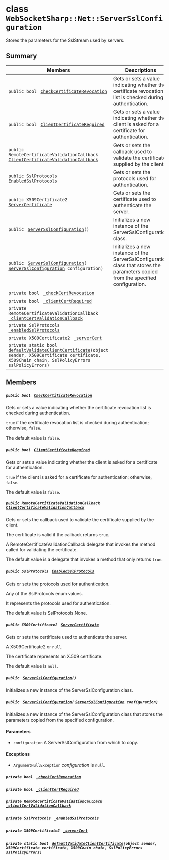 # class `WebSocketSharp::Net::ServerSslConfiguration` 

Stores the parameters for the SslStream used by servers.

## Summary

 Members                                | Descriptions                                
----------------------------------------|---------------------------------------------
`public bool ` [`CheckCertificateRevocation`](#class_web_socket_sharp_1_1_net_1_1_server_ssl_configuration_1a822614b06d5a57c453296ea927014078) | Gets or sets a value indicating whether the certificate revocation list is checked during authentication.
`public bool ` [`ClientCertificateRequired`](#class_web_socket_sharp_1_1_net_1_1_server_ssl_configuration_1abe27a80b0a46997da031d3a4afc75725) | Gets or sets a value indicating whether the client is asked for a certificate for authentication.
`public RemoteCertificateValidationCallback ` [`ClientCertificateValidationCallback`](#class_web_socket_sharp_1_1_net_1_1_server_ssl_configuration_1adb6dadafe4b6dc47bc70a672fadd07cb) | Gets or sets the callback used to validate the certificate supplied by the client.
`public SslProtocols ` [`EnabledSslProtocols`](#class_web_socket_sharp_1_1_net_1_1_server_ssl_configuration_1a733bdf2e8032d228e86f45e92e3e2964) | Gets or sets the protocols used for authentication.
`public X509Certificate2 ` [`ServerCertificate`](#class_web_socket_sharp_1_1_net_1_1_server_ssl_configuration_1a96e44534cbc84876b4ae3b0ea6435095) | Gets or sets the certificate used to authenticate the server.
`public ` [`ServerSslConfiguration`](#class_web_socket_sharp_1_1_net_1_1_server_ssl_configuration_1a009316a79d3bfe5cd7bd4a53e9fbf62f)`()` | Initializes a new instance of the ServerSslConfiguration class.
`public ` [`ServerSslConfiguration`](#class_web_socket_sharp_1_1_net_1_1_server_ssl_configuration_1aac4c462e5b6ef44cda51e7b8800c8c36)`(` [`ServerSslConfiguration`](#class_web_socket_sharp_1_1_net_1_1_server_ssl_configuration)` configuration)` | Initializes a new instance of the ServerSslConfiguration class that stores the parameters copied from the specified configuration.
`private bool ` [`_checkCertRevocation`](#class_web_socket_sharp_1_1_net_1_1_server_ssl_configuration_1a62b9540bea0de155bc686405dc335ab9) | 
`private bool ` [`_clientCertRequired`](#class_web_socket_sharp_1_1_net_1_1_server_ssl_configuration_1ac1c1ef544161354a6e05b603130847c3) | 
`private RemoteCertificateValidationCallback ` [`_clientCertValidationCallback`](#class_web_socket_sharp_1_1_net_1_1_server_ssl_configuration_1abbbf3e5b8521b7c8c732f3431f8c5364) | 
`private SslProtocols ` [`_enabledSslProtocols`](#class_web_socket_sharp_1_1_net_1_1_server_ssl_configuration_1ab8e239926aabbf74357cf27c253cdf32) | 
`private X509Certificate2 ` [`_serverCert`](#class_web_socket_sharp_1_1_net_1_1_server_ssl_configuration_1ab208bb0068bd97b9dcdcdaeb15760d59) | 
`private static bool ` [`defaultValidateClientCertificate`](#class_web_socket_sharp_1_1_net_1_1_server_ssl_configuration_1ad02155b153d485550130f6490de4955d)`(object sender, X509Certificate certificate, X509Chain chain, SslPolicyErrors sslPolicyErrors)` | 

## Members

##### `public bool ` [`CheckCertificateRevocation`](#class_web_socket_sharp_1_1_net_1_1_server_ssl_configuration_1a822614b06d5a57c453296ea927014078) 

Gets or sets a value indicating whether the certificate revocation list is checked during authentication.

`true` if the certificate revocation list is checked during authentication; otherwise, `false`. 

The default value is `false`.

##### `public bool ` [`ClientCertificateRequired`](#class_web_socket_sharp_1_1_net_1_1_server_ssl_configuration_1abe27a80b0a46997da031d3a4afc75725) 

Gets or sets a value indicating whether the client is asked for a certificate for authentication.

`true` if the client is asked for a certificate for authentication; otherwise, `false`. 

The default value is `false`.

##### `public RemoteCertificateValidationCallback ` [`ClientCertificateValidationCallback`](#class_web_socket_sharp_1_1_net_1_1_server_ssl_configuration_1adb6dadafe4b6dc47bc70a672fadd07cb) 

Gets or sets the callback used to validate the certificate supplied by the client.

The certificate is valid if the callback returns `true`. 

A RemoteCertificateValidationCallback delegate that invokes the method called for validating the certificate. 

The default value is a delegate that invokes a method that only returns `true`.

##### `public SslProtocols ` [`EnabledSslProtocols`](#class_web_socket_sharp_1_1_net_1_1_server_ssl_configuration_1a733bdf2e8032d228e86f45e92e3e2964) 

Gets or sets the protocols used for authentication.

Any of the SslProtocols enum values. 

It represents the protocols used for authentication. 

The default value is SslProtocols.None.

##### `public X509Certificate2 ` [`ServerCertificate`](#class_web_socket_sharp_1_1_net_1_1_server_ssl_configuration_1a96e44534cbc84876b4ae3b0ea6435095) 

Gets or sets the certificate used to authenticate the server.

A X509Certificate2 or `null`. 

The certificate represents an X.509 certificate. 

The default value is `null`.

##### `public ` [`ServerSslConfiguration`](#class_web_socket_sharp_1_1_net_1_1_server_ssl_configuration_1a009316a79d3bfe5cd7bd4a53e9fbf62f)`()` 

Initializes a new instance of the ServerSslConfiguration class.

##### `public ` [`ServerSslConfiguration`](#class_web_socket_sharp_1_1_net_1_1_server_ssl_configuration_1aac4c462e5b6ef44cda51e7b8800c8c36)`(` [`ServerSslConfiguration`](#class_web_socket_sharp_1_1_net_1_1_server_ssl_configuration)` configuration)` 

Initializes a new instance of the ServerSslConfiguration class that stores the parameters copied from the specified configuration.

#### Parameters
* `configuration` A ServerSslConfiguration from which to copy. 

#### Exceptions
* `ArgumentNullException` *configuration*  is `null`.

##### `private bool ` [`_checkCertRevocation`](#class_web_socket_sharp_1_1_net_1_1_server_ssl_configuration_1a62b9540bea0de155bc686405dc335ab9) 

##### `private bool ` [`_clientCertRequired`](#class_web_socket_sharp_1_1_net_1_1_server_ssl_configuration_1ac1c1ef544161354a6e05b603130847c3) 

##### `private RemoteCertificateValidationCallback ` [`_clientCertValidationCallback`](#class_web_socket_sharp_1_1_net_1_1_server_ssl_configuration_1abbbf3e5b8521b7c8c732f3431f8c5364) 

##### `private SslProtocols ` [`_enabledSslProtocols`](#class_web_socket_sharp_1_1_net_1_1_server_ssl_configuration_1ab8e239926aabbf74357cf27c253cdf32) 

##### `private X509Certificate2 ` [`_serverCert`](#class_web_socket_sharp_1_1_net_1_1_server_ssl_configuration_1ab208bb0068bd97b9dcdcdaeb15760d59) 

##### `private static bool ` [`defaultValidateClientCertificate`](#class_web_socket_sharp_1_1_net_1_1_server_ssl_configuration_1ad02155b153d485550130f6490de4955d)`(object sender, X509Certificate certificate, X509Chain chain, SslPolicyErrors sslPolicyErrors)` 

